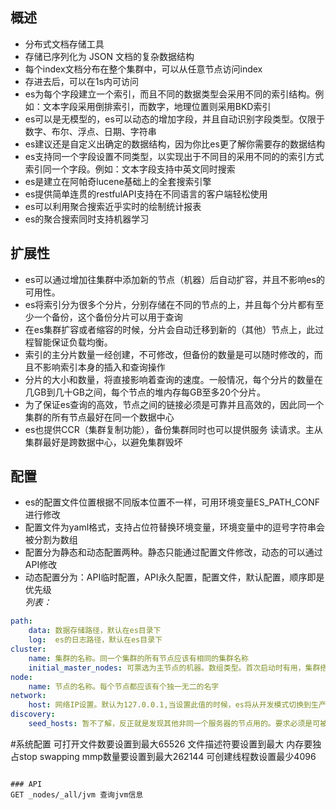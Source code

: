 ## 概述
* 分布式文档存储工具
* 存储已序列化为 JSON 文档的复杂数据结构
* 每个index文档分布在整个集群中，可以从任意节点访问index
* 存进去后，可以在1s内可访问
* es为每个字段建立一个索引，而且不同的数据类型会采用不同的索引结构。例如：文本字段采用倒排索引，而数字，地理位置则采用BKD索引
* es可以是无模型的，es可以动态的增加字段，并且自动识别字段类型。仅限于数字、布尔、浮点、日期、字符串
* es建议还是自定义出确定的数据结构，因为你比es更了解你需要存的数据结构
* es支持同一个字段设置不同类型，以实现出于不同目的采用不同的的索引方式索引同一个字段。例如：文本字段支持中英文同时搜索
* es是建立在阿帕奇lucene基础上的全套搜索引擎
* es提供简单连贯的restfulAPI支持在不同语言的客户端轻松使用
* es可以利用聚合搜索近乎实时的绘制统计报表
* es的聚合搜索同时支持机器学习

## 扩展性
* es可以通过增加往集群中添加新的节点（机器）后自动扩容，并且不影响es的可用性。
* es将索引分为很多个分片，分别存储在不同的节点的上，并且每个分片都有至少一个备份，这个备份分片可以用于查询
* 在es集群扩容或者缩容的时候，分片会自动迁移到新的（其他）节点上，此过程智能保证负载均衡。
* 索引的主分片数量一经创建，不可修改，但备份的数量是可以随时修改的，而且不影响索引本身的插入和查询操作
* 分片的大小和数量，将直接影响着查询的速度。一般情况，每个分片的数量在几GB到几十GB之间，每个节点的堆内存每GB至多20个分片。
* 为了保证es查询的高效，节点之间的链接必须是可靠并且高效的，因此同一个集群的所有节点最好在同一个数据中心
* es也提供CCR（集群复制功能），备份集群同时也可以提供服务 读请求。主从集群最好是跨数据中心，以避免集群毁坏

## 配置
* es的配置文件位置根据不同版本位置不一样，可用环境变量ES_PATH_CONF进行修改
* 配置文件为yaml格式，支持占位符替换环境变量，环境变量中的逗号字符串会被分割为数组
* 配置分为静态和动态配置两种。静态只能通过配置文件修改，动态的可以通过API修改
* 动态配置分为：API临时配置，API永久配置，配置文件，默认配置，顺序即是优先级  
*列表：*
~~~yaml    
path:  
    data: 数据存储路径，默认在es目录下  
    log:  es的日志路径，默认在es目录下
cluster:
    name: 集群的名称。同一个集群的所有节点应该有相同的集群名称
    initial_master_nodes: 可票选为主节点的机器。数组类型。首次启动时有用，集群搭建完毕，删除此属性
node:
    name: 节点的名称。每个节点都应该有个独一无二的名字
network:
    host: 网络IP设置。默认为127.0.0.1,当设置此值的时候，es将从开发模式切换到生产模式
discovery: 
    seed_hosts: 暂不了解，反正就是发现其他非同一个服务器的节点用的。要求必须是可被选举为主节点的节点。数组类型
~~~
#系统配置
可打开文件数要设置到最大65526
文件描述符要设置到最大
内存要独占stop swapping
mmp数量要设置到最大262144
可创建线程数设置最少4096


```

### API
GET _nodes/_all/jvm 查询jvm信息
